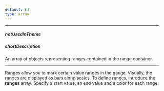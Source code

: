```yaml
---
default: []
type: array
---
```

---
##### notUsedInTheme

##### shortDescription
An array of objects representing ranges contained in the range container.

---
<p>Ranges allow you to mark certain value ranges in the gauge. Visually, the ranges are displayed as bars along scales. To define ranges, introduce the <b>ranges</b> array. Specify a start value, an end value and a color for each range.</p><!-- In addition, you can set the required width for a range - the same or different width for the start and end range values.</p>-->